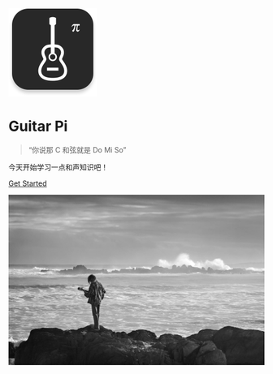 ![logo](_media/logo.png)

# Guitar Pi

> “你说那 C 和弦就是 Do Mi So”

今天开始学习一点和声知识吧！

<!-- [GitHub](https://github.com/docsifyjs/docsify/) -->

[Get Started](#写在前面)

<!-- 背景图片 -->

![](_media/bg.jpg)
